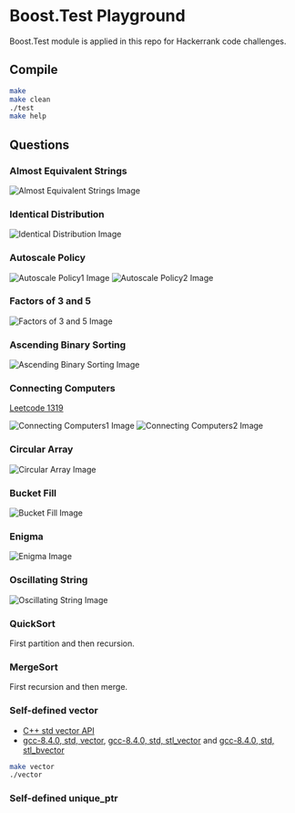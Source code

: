 # Boost.Test Playground

Boost.Test module is applied in this repo for Hackerrank code challenges.

## Compile

```bash
make
make clean
./test
make help
```

## Questions

### Almost Equivalent Strings

![Almost Equivalent Strings Image](images/Almost_Equivalent_Strings.png?raw=true "Almost Equivalent Strings")

### Identical Distribution

![Identical Distribution Image](images/Identical_Distribution.png?raw=true "Identical Distribution")

### Autoscale Policy

![Autoscale Policy1 Image](images/Autoscale_Policy1.jpeg?raw=true "Autoscale Policy1")
![Autoscale Policy2 Image](images/Autoscale_Policy2.png?raw=true "Autoscale Policy2")

### Factors of 3 and 5

![Factors of 3 and 5 Image](images/Factors_of_3and5.png?raw=true "Factors of 3 and 5")

### Ascending Binary Sorting

![Ascending Binary Sorting Image](images/Ascending_Binary_Sorting.png?raw=true "Ascending Binary Sorting")

### Connecting Computers

[Leetcode 1319](https://leetcode.com/problems/number-of-operations-to-make-network-connected/)

![Connecting Computers1 Image](images/Connecting_Computers1.jpeg?raw=true "Connecting Computers1")
![Connecting Computers2 Image](images/Connecting_Computers2.png?raw=true "Connecting Computers2")

### Circular Array

![Circular Array Image](images/Circular_Array.png?raw=true "Circular Array")

### Bucket Fill

![Bucket Fill Image](images/Bucket_Fill.png?raw=true "Bucket Fill")

### Enigma

![Enigma Image](images/Enigma.png?raw=true "Enigma")

### Oscillating String

![Oscillating String Image](images/Oscillating_String.jpg?raw=true "Oscillating String")

### QuickSort

First partition and then recursion.

### MergeSort

First recursion and then merge.

### Self-defined vector

- [C++ std vector API](http://www.cplusplus.com/reference/vector/vector/)
- [gcc-8.4.0, std, vector](https://github.com/gcc-mirror/gcc/blob/releases/gcc-8.4.0/libstdc%2B%2B-v3/include/std/vector), [gcc-8.4.0, std, stl_vector](https://github.com/gcc-mirror/gcc/blob/releases/gcc-8.4.0/libstdc%2B%2B-v3/include/bits/stl_vector.h) and [gcc-8.4.0, std, stl_bvector](https://github.com/gcc-mirror/gcc/blob/releases/gcc-8.4.0/libstdc%2B%2B-v3/include/bits/stl_bvector.h)

```bash
make vector
./vector
```

### Self-defined unique_ptr

